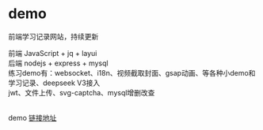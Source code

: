 
# demo
前端学习记录网站，持续更新

前端 JavaScript +  jq + layui <br>
后端 nodejs + express + mysql <br> 
练习demo有：websocket、i18n、视频截取封面、gsap动画、等各种小demo和学习记录、deepseek V3接入<br>
jwt、文件上传、svg-captcha、mysql增删改查<br><br>

demo [链接地址](http://60.204.250.158/)
